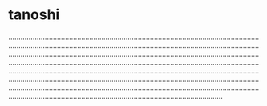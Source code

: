# tanoshi
..............................................................................................................................................................................................................................................................................................................................................................................................................................................................................................................................................................................................................................................................................................................................................................................................................................................................................................................................................................................................................